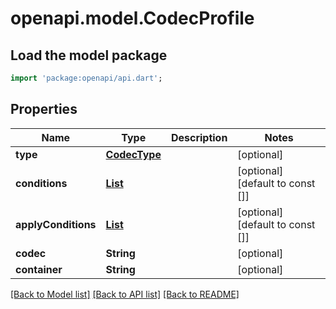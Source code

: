 # openapi.model.CodecProfile

## Load the model package
```dart
import 'package:openapi/api.dart';
```

## Properties
Name | Type | Description | Notes
------------ | ------------- | ------------- | -------------
**type** | [**CodecType**](CodecType.md) |  | [optional] 
**conditions** | [**List<ProfileCondition>**](ProfileCondition.md) |  | [optional] [default to const []]
**applyConditions** | [**List<ProfileCondition>**](ProfileCondition.md) |  | [optional] [default to const []]
**codec** | **String** |  | [optional] 
**container** | **String** |  | [optional] 

[[Back to Model list]](../README.md#documentation-for-models) [[Back to API list]](../README.md#documentation-for-api-endpoints) [[Back to README]](../README.md)


